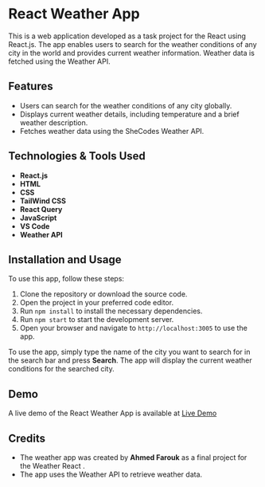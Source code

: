 # React Weather App

This is a web application developed as a task project for the React using React.js. The app enables users to search for the weather conditions of any city in the world and provides current weather information. Weather data is fetched using the Weather API.


## Features
- Users can search for the weather conditions of any city globally.
- Displays current weather details, including temperature and a brief weather description.
- Fetches weather data using the SheCodes Weather API.

## Technologies & Tools Used
- **React.js**
- **HTML**
- **CSS**
- **TailWind CSS**
- **React Query**
- **JavaScript**
- **VS Code**
- **Weather API**

## Installation and Usage

To use this app, follow these steps:

1. Clone the repository or download the source code.
2. Open the project in your preferred code editor.
3. Run `npm install` to install the necessary dependencies.
4. Run `npm start` to start the development server.
5. Open your browser and navigate to `http://localhost:3005` to use the app.

To use the app, simply type the name of the city you want to search for in the search bar and press **Search**. The app will display the current weather conditions for the searched city.

## Demo

A live demo of the React Weather App is available at [Live Demo](https://weather-dashboard-sable-one.vercel.app) <!-- Replace with actual link -->

## Credits
- The weather app was created by **Ahmed Farouk** as a final project for the Weather React .
- The app uses the Weather API to retrieve weather data.

